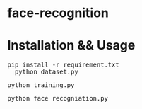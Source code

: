 # face-recognition
# Installation && Usage
<pre>pip install -r requirement.txt
  python dataset.py</pre>
<pre>python training.py</pre>
<pre>python face_recogniation.py</pre>
